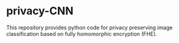 # privacy-CNN
This repository provides python code for privacy preserving image classification based on fully homomorphic encryption (FHE).

